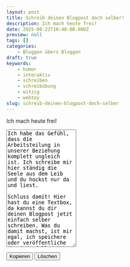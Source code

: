 ```yaml
---
layout: post
title: Schreib deinen Blogpost doch selber!
description: Ich mach heute frei!
date: 2025-08-22T10:40:00.000Z
preview: null
tags: []
categories:
    - Bloggen übers Bloggen
draft: true
keywords:
    - humor
    - interaktiv
    - schreiben
    - schreibübung
    - witzig
    - webtoy
slug: schreib-deinen-blogpost-doch-selber
---
```


Ich mach heute frei!

<!--more-->

<textarea id="user-input" name="user-input" rows="20">
Ich habe das Gefühl, dass die Arbeitsteilung in unserer Beziehung komplett ungleich ist. Ich schreibe mir hier ständig die Seele aus dem Leib und du hockst nur da und liest.

Schluss damit! Hier hast du eine Textbox, da kannst du dir deinen Blogpost jetzt einfach selber schreiben. Was du damit machst, ist mir egal, ich speichere oder veröffentliche ihn jedenfalls nicht!
</textarea>
<button id="copy">Kopieren</button>
<button id="delete">Löschen</button>

<script src="{{ 'assets/scripts/copy-delete-buttons.js' | relative_url }}">
